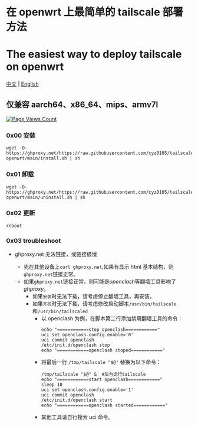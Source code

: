 # 在 openwrt 上最简单的 tailscale 部署方法
# The easiest way to deploy tailscale on openwrt

[中文](https://raw.githubusercontent.com/cyz0105/tailscale-openwrt/main/README.md) | [English](https://raw.githubusercontent.com/cyz0105/tailscale-openwrt/main/README_en-us.md)

## 仅兼容 aarch64、x86_64、mips、armv7l

[![Page Views Count](https://badges.toozhao.com/badges/01GZWH4F36G14VWXT8RP9KRCYV/green.svg)](https://badges.toozhao.com/stats/01GZWH4F36G14VWXT8RP9KRCYV)

### 0x00 安装

```
wget -O- https://ghproxy.net/https://raw.githubusercontent.com/cyz0105/tailscale-openwrt/main/install.sh | sh
```

### 0x01 卸载

```
wget -O- https://ghproxy.net/https://raw.githubusercontent.com/cyz0105/tailscale-openwrt/main/uninstall.sh | sh
```

### 0x02 更新

```
reboot
```

### 0x03 troubleshoot

- ghproxy.net 无法链接，或链接极慢

  - 先在其他设备上`curl ghproxy.net`,如果有显示 html 基本结构，则`ghproxy.net`链接正常。
  - 如果`ghproxy.net`链接正常，则可能是*openclash*等翻墙工具影响了*ghproxy*。 
    - 如果`安装`时无法下载，请考虑停止翻墙工具，再安装。
    - 如果`开机`时无法下载，请考虑修改启动脚本`/usr/bin/tailscale`和`/usr/bin/tailscaled` 
      - 以 openclash 为例，在脚本第二行添加禁用翻墙工具的命令：
        ```
        echo "============stop openclash============"
        uci set openclash.config.enable='0'
        uci commit openclash
        /etc/init.d/openclash stop
        echo "============openclash stoped============"
        ```
      - 将最后一行 `/tmp/tailscale "$@"` 替换为以下命令：
        ```
        /tmp/tailscale "$@" &  #后台运行tailscale
        echo "============start openclash============"
        sleep 10
        uci set openclash.config.enable='1'
        uci commit openclash
        /etc/init.d/openclash start
        echo "============openclash started============"
        ```
      - 其他工具请自行搜索 uci 命令。
